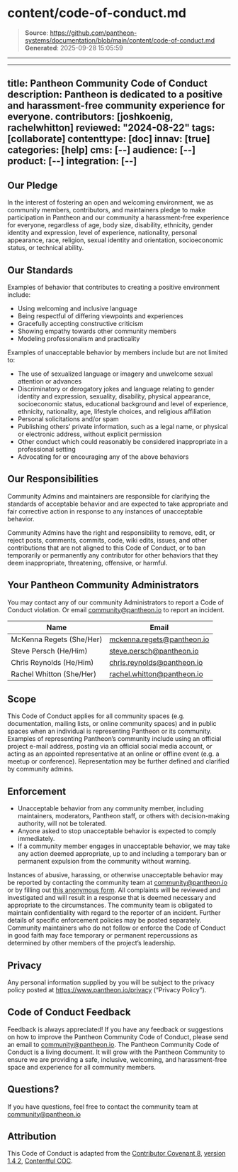 # content/code-of-conduct.md

> **Source**: https://github.com/pantheon-systems/documentation/blob/main/content/code-of-conduct.md
> **Generated**: 2025-09-28 15:05:59

---

---
title: Pantheon Community Code of Conduct
description: Pantheon is dedicated to a positive and harassment-free community experience for everyone.
contributors: [joshkoenig, rachelwhitton]
reviewed: "2024-08-22"
tags: [collaborate]
contenttype: [doc]
innav: [true]
categories: [help]
cms: [--]
audience: [--]
product: [--]
integration: [--]
---

## Our Pledge

In the interest of fostering an open and welcoming environment, we as community members, contributors, and maintainers pledge to make participation in Pantheon and our community a harassment-free experience for everyone, regardless of age, body size, disability, ethnicity, gender identity and expression, level of experience, nationality, personal appearance, race, religion, sexual identity and orientation, socioeconomic status, or technical ability.

## Our Standards

Examples of behavior that contributes to creating a positive environment include:

- Using welcoming and inclusive language
- Being respectful of differing viewpoints and experiences
- Gracefully accepting constructive criticism
- Showing empathy towards other community members
- Modeling professionalism and practicality

Examples of unacceptable behavior by members include but are not limited to:

- The use of sexualized language or imagery and unwelcome sexual attention or advances
- Discriminatory or derogatory jokes and language relating to gender identity and expression, sexuality, disability, physical appearance, socioeconomic status, educational background and level of experience, ethnicity, nationality, age, lifestyle choices, and religious affiliation
- Personal solicitations and/or spam
- Publishing others’ private information, such as a legal name, or physical or electronic address, without explicit permission
- Other conduct which could reasonably be considered inappropriate in a professional setting
- Advocating for or encouraging any of the above behaviors

## Our Responsibilities

Community Admins and maintainers are responsible for clarifying the standards of acceptable behavior and are expected to take appropriate and fair corrective action in response to any instances of unacceptable behavior.

Community Admins have the right and responsibility to remove, edit, or reject posts, comments, commits, code, wiki edits, issues, and other contributions that are not aligned to this Code of Conduct, or to ban temporarily or permanently any contributor for other behaviors that they deem inappropriate, threatening, offensive, or harmful.

## Your Pantheon Community Administrators  

You may contact any of our community Administrators to report a Code of Conduct violation. Or email <community@pantheon.io> to report an incident.

| Name | Email |
|------|-------|
| McKenna Regets (She/Her) | <mckenna.regets@pantheon.io> |
| Steve Persch (He/Him) | <steve.persch@pantheon.io> |
| Chris Reynolds (He/Him) | <chris.reynolds@pantheon.io> |
| Rachel Whitton (She/Her) | <rachel.whitton@pantheon.io> |

## Scope

This Code of Conduct applies for all community spaces (e.g. documentation, mailing lists, or online community spaces) and in public spaces when an individual is representing Pantheon or its community. Examples of representing Pantheon’s community include using an official project e-mail address, posting via an official social media account, or acting as an appointed representative at an online or offline event (e.g. a meetup or conference). Representation may be further defined and clarified by community admins.

## Enforcement

- Unacceptable behavior from any community member, including maintainers, moderators, Pantheon staff, or others with decision-making authority, will not be tolerated.
- Anyone asked to stop unacceptable behavior is expected to comply immediately.
- If a community member engages in unacceptable behavior, we may take any action deemed appropriate, up to and including a temporary ban or permanent expulsion from the community without warning.

Instances of abusive, harassing, or otherwise unacceptable behavior may be reported by contacting the community team at <community@pantheon.io> or by filling out [this anonymous form](https://forms.gle/Rzdb79EpczjU5MRM8). All complaints will be reviewed and investigated and will result in a response that is deemed necessary and appropriate to the circumstances. The community team is obligated to maintain confidentiality with regard to the reporter of an incident. Further details of specific enforcement policies may be posted separately. Community maintainers who do not follow or enforce the Code of Conduct in good faith may face temporary or permanent repercussions as determined by other members of the project’s leadership.

## Privacy

Any personal information supplied by you will be subject to the privacy policy posted at <https://www.pantheon.io/privacy> (“Privacy Policy”).

## Code of Conduct Feedback

Feedback is always appreciated! If you have any feedback or suggestions on how to improve the Pantheon Community Code of Conduct, please send an email to <community@pantheon.io>.
The Pantheon Community Code of Conduct is a living document. It will grow with the Pantheon Community to ensure we are providing a safe, inclusive, welcoming, and harassment-free space and experience for all community members.

## Questions?

If you have questions, feel free to contact the community team at <community@pantheon.io>

## Attribution

This Code of Conduct is adapted from the [Contributor Covenant 8](https://github.com/ContributorCovenant/contributor_covenant), [version 1.4 2](https://github.com/ContributorCovenant/contributor_covenant/tree/v1_4), [Contentful COC](https://www.contentful.com/developers/code-of-conduct/#:~:text=Contentful%20is%20dedicated%20to%20providing,We%20are%20a%20diverse%20community.).
